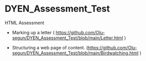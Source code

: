 # DYEN_Assessment_Test

HTML Assessment
- Marking up a letter ( https://github.com/Olu-segun/DYEN_Assessment_Test/blob/main/Letter.html )

- Structuring a web page of content. (https://github.com/Olu-segun/DYEN_Assessment_Test/blob/main/Birdwatching.html )
